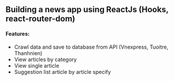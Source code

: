 
## Building a news app using ReactJs (Hooks, react-router-dom)

#### Features:
- Crawl data and save to database from API (Vnexpress, Tuoitre, Thanhnien)
- View articles by category
- View single article
- Suggestion list article by article specify